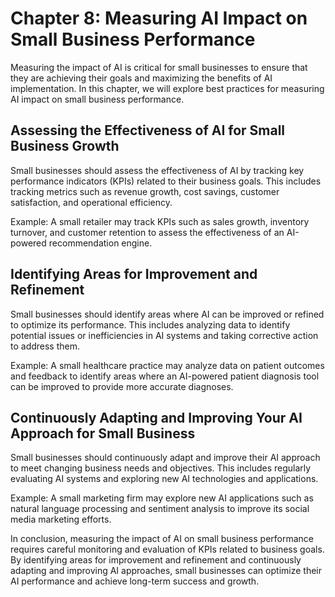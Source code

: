 Chapter 8: Measuring AI Impact on Small Business Performance
============================================================

Measuring the impact of AI is critical for small businesses to ensure that they are achieving their goals and maximizing the benefits of AI implementation. In this chapter, we will explore best practices for measuring AI impact on small business performance.

Assessing the Effectiveness of AI for Small Business Growth
-----------------------------------------------------------

Small businesses should assess the effectiveness of AI by tracking key performance indicators (KPIs) related to their business goals. This includes tracking metrics such as revenue growth, cost savings, customer satisfaction, and operational efficiency.

Example: A small retailer may track KPIs such as sales growth, inventory turnover, and customer retention to assess the effectiveness of an AI-powered recommendation engine.

Identifying Areas for Improvement and Refinement
------------------------------------------------

Small businesses should identify areas where AI can be improved or refined to optimize its performance. This includes analyzing data to identify potential issues or inefficiencies in AI systems and taking corrective action to address them.

Example: A small healthcare practice may analyze data on patient outcomes and feedback to identify areas where an AI-powered patient diagnosis tool can be improved to provide more accurate diagnoses.

Continuously Adapting and Improving Your AI Approach for Small Business
-----------------------------------------------------------------------

Small businesses should continuously adapt and improve their AI approach to meet changing business needs and objectives. This includes regularly evaluating AI systems and exploring new AI technologies and applications.

Example: A small marketing firm may explore new AI applications such as natural language processing and sentiment analysis to improve its social media marketing efforts.

In conclusion, measuring the impact of AI on small business performance requires careful monitoring and evaluation of KPIs related to business goals. By identifying areas for improvement and refinement and continuously adapting and improving AI approaches, small businesses can optimize their AI performance and achieve long-term success and growth.
